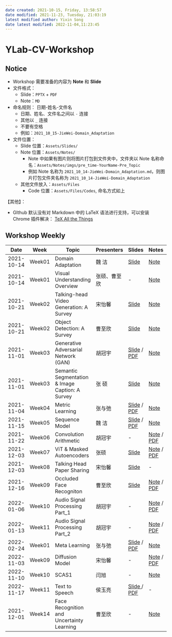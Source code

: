 ```yaml
---
date created: 2021-10-15, Friday, 13:58:57
date modified: 2021-11-23, Tuesday, 21:03:19
latest modified author: Yixin Song
date latest modified: 2022-11-04,11:23:45
---
```


# YLab-CV-Workshop

## Notice

- Workshop 需要准备的内容为 **Note** 和 **Slide**
- 文件格式：
	- Slide：`PPTX` + `PDF`
	- Note：`MD`
- 命名规则： 日期-姓名-文件名
	- 日期、姓名、文件名之间以 `-` 连接
	- 其他以 `_` 连接
	- 不要有空格
	- 例如：`2021_10_15-JieWei-Domain_Adaptation`
- 文件位置：
	- Slide 位置：`Assets/Slides/`
	- Note 位置：`Assets/Notes/`
		- Note 中如果有图片则将图片打包到文件夹中，文件夹以 Note 名称命名：`Assets/Notes/imgs/pre_time-YourName-Pre_Topic`
		- 例如 Note 名称为 `2021_10_14-JieWei-Domain_Adaptation.md`，则图片打包文件夹名称为 `2021_10_14-JieWei-Domain_Adaptation`
	- 其他文件放入：`Assets/Files`
		- Code 位置：`Assets/Files/Codes`, 命名方式如上

【其他】：

- GIthub 默认没有对 Markdown 中的 LaTeX 语法进行支持，可以安装 Chrome 插件解决： [TeX All the Things](https://chrome.google.com/webstore/detail/tex-all-the-things/cbimabofgmfdkicghcadidpemeenbffn?hl=en)

## Workshop Weekly

| Date       | Week   | Topic                                           | Presenters | Slides                                                                                                                                                                  | Notes                                                                                                                                                    | Appendix                                                                         |   |
| ---------- | ------ | ----------------------------------------------- | ---------- | ----------------------------------------------------------------------------------------------------------------------------------------------------------------------- | -------------------------------------------------------------------------------------------------------------------------------------------------------- | -------------------------------------------------------------------------------- | - |
| 2021-10-14 | Week01 | Domain Adaptation                               | 魏 洁        | [Slide](Assets/Slides/2021_10_14-JieWei-Domain_Adaptation.pptx) | [Note](Assets/Notes/2021_10_14-JieWei-Domain_Adaptation.md) | -                                                                                |   |
| 2021-10-14 | Week01 | Visual Understanding Overview                   | 张硕、曹至欣     | -                                                                                                                                                                       | [Note](Assets/Notes/2021_10_14-ZhangShuo_Cao-Visual_Understanding_Overview.md) | -                                                                                |   |
| 2021-10-21 | Week02 | Talking-head Video Generation: A Survey         | 宋怡馨        | [Slide](Assets/Slides/2021_10_21-YixinSong-Talking_Head_Generation.pptx) | [Note](Assets/Notes/2021_10_21-YixinSong-Talking_Head_Generation.md) | -                                                                                |   |
| 2021-10-21 | Week02 | Object Detection: A Survey                      | 曹至欣        | [Slide ](Assets/Slides/2021_10_21-ZhixinCao-Object_Detection_A_Survey.pptx) | [Note](Assets/Notes/2021_10_21-ZhixinCao-Object_Detection_A_survey.md) | -                                                                                |   |
| 2021-11-01 | Week03 | Generative Adversarial Network (GAN)            | 胡冠宇        | [Slide](Assets/Slides/2021_11_01-GuanyuHu-Generative_Adversarial_Network.pptx) / [PDF](Assets/Slides/Slides_PDF/2021_10_28-GuanyuHu-Generative_Adversarial_Network.pdf) | [Note](Assets/Notes/2021_11_01-GuanyuHu-Generative_Adversarial_Network.md) | [Code](Assets/Files/Codes/2021_11_01-GuanyuHu-Generative_Adversarial_Network.py) |   |
| 2021-11-01 | Week03 | Semantic Segmentation & Image Caption: A Survey | 张 硕        | [Slide](Assets/Slides/2021_11_01-ZhangShuo-Panoptic_Segmentation_survey.pptx) | [Note](Assets/Notes/2021_11_1-ZhangShuo-Panoptic_Segmentation_survey.md) | -                                                                                |   |
| 2021-11-04 | Week04 | Metric Learning                                 | 张与弛        | [Slide](Assets/Slides/2021_11_04-YuchiZhang-metric_learning.pptx) / [PDF](Assets/Slides/Slides_PDF/2021_11_04-YuchiZhang-metric_learning.pdf) | [Note](Assets/Notes/2021_11_04-YuchiZhang-metric_learning.md) | -                                                                                |   |
| 2021-11-15 | Week05 | Sequence Model                                  | 魏 洁        | [Slide](Assets/Slides/2021_11_15-JieWei-Sequence_Model.pptx) / [PDF](Assets/Slides/Slides_PDF/2021_11_15-JieWei-Sequence_Model.pdf) | [Note](Assets/Notes/2021_11_15-JieWei-Sequence_Model.md) | -                                                                                |   |
| 2021-11-22 | Week06 | Convolution Arithmetic                          | 胡冠宇        | -                                                                                                                                                                       | [Note](Assets/Notes/2021_11_22-GuanyuHu-Convolution_Arithmetic.md) / [PDF](Assets/Notes/Notes_PDF/2021_11_22-GuanyuHu-Convolution_Arithmetic.pdf) | [Code](Assets/Files/Codes/2021_11_22-GuanyuHu-Convolution_Arithmetic.py) | - |
| 2021-12-03 | Week07 | ViT & Masked Autoencoders                       | 张硕         | [Slide](Assets/Slides/2021_12_3-ZhangShuo-ViT_MAE.pptx) | [Note](Assets/Notes/2021_12_3-ZhangShuo-ViT_MAE.md) / [PDF](Assets/Notes/Notes_PDF/2021_12_3-ZhangShuo-ViT_MAE.pdf) | -                                                                                |   |
| 2021-12-03 | Week08 | Talking Head Paper Sharing                      | 宋怡馨        | [Slide](Assets/Slides/2021_12_13-YixinSong-Talking_Head_Generation.pptx) | -                                                                                                                                                        | -                                                                                |   |
| 2021-12-16 | Week09 | Occluded Face Recogniton                        | 曹至欣        | [Slide ](Assets/Slides/2021_12_16-ZhixinCao-Occluded_Face_Recognition.pptx) | [Note](Assets/Notes/2021_12_16-ZhixinCao-Occluded_Face_Recogniton.md) / [PDF](Assets/Notes/Notes_PDF/2021_12_16-ZhixinCao-Occluded_Face_Recognition.pdf) | -                                                                                |   |
| 2022-01-06 | Week10 | Audio Signal Processing Part_1                  | 胡冠宇        | -                                                                                                                                                                       | [Note](Assets/Notes/2022_01_06-GuanyuHu-Audio_Signal_Processing.md) / [PDF](Assets/Notes/Notes_PDF/2022_01_06-GuanyuHu-Audio_Signal_Processing.pdf) | [Code](Assets/Files/Codes/2022_01_06-GuanyuHu-Audio_Signal_Processing.7z) |   |
| 2022-01-13 | Week11 | Audio Signal Processing Part_2                  | 胡冠宇        | -                                                                                                                                                                       | [Note](Assets/Notes/2022_01_06-GuanyuHu-Audio_Signal_Processing.md) / [PDF](Assets/Notes/Notes_PDF/2022_01_06-GuanyuHu-Audio_Signal_Processing.pdf) | [Code](Assets/Files/Codes/2022_01_06-GuanyuHu-Audio_Signal_Processing.7z) |   |
| 2022-02-24 | Week01 | Meta Learning                                    | 张与弛         | [Slide](Assets/Slides/2022_02_24-ZhangYuchi-meta_learning.pptx) / [PDF](Assets/Slides/Slides_PDF/2022_02_24-ZhangYuchi-meta_learning.pdf) | [Note](Assets/Notes/2022_02_24-ZhangYuchi-meta_learning.md) | -                                                                                |   |
| 2022-11-03 | Week09 | Diffusion Model                            | 宋怡馨    |- |[Note](Assets/Notes/2022_11_03-YixinSong-Diffusion_Model.md) / [PDF](Assets/Notes/Notes_PDF/2022_11_03-YixinSong-Diffusion_Model.pdf) | [Code](Assets/Files/Codes/2022_11_03-YixinSong-Diffusion_Model_demo.ipynb)| |
| 2022-11-10 | Week10 | SCAS1                            | 闫旭    |- |[Note](Assets/Notes/2022_11_10-YanXu-SCAS1.md) | [Vsdx](Assets/Files/Vsdx/2022_11_10-YanXu-SCAS1_FlowChart.vsdx)| |
| 2022-11-17 | Week11 | Text to Speech                                  | 侯玉亮       | [Slide ](Assets/Slides/2022_11_17-YuliangHou-Text_to_Speech.pptx) / [PDF](Assets/Slides/Slides_PDF/2022_11_17-YuliangHou-Text_to_Speech.pdf) | - | - ||
| 2021-12-01 | Week14 | Face Recognition and Uncertainty Learning                   | 曹至欣     | -                                                                                                                                                                       | [Note](Assets/Notes/2022_12_01-ZhixinCao-Face_Recognition_and_Uncertainty_Learning.md) | -                                                                                |   |
